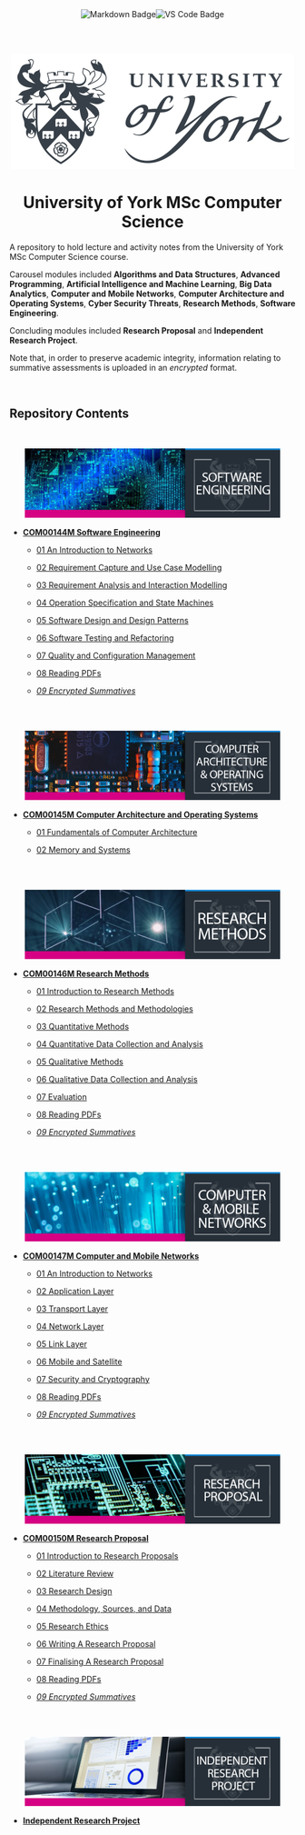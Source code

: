 <div align="center">
<img src="https://img.shields.io/badge/Markdown-E65000?style=for-the-badge&logo=markdown&logoColor=white" alt="Markdown Badge" /><img src="https://img.shields.io/badge/VS_Code-0097E7?style=for-the-badge&logo=visual%20studio%20code&logoColor=white" alt="VS Code Badge" />

<br><br>

<img src="readme/img/uoy.jpg" alt="UoY Logo" />

<br>

<h1 align="center">University of York MSc Computer Science</h1>

</div>

A repository to hold lecture and activity notes from the University of York MSc Computer Science course. 

Carousel modules included **Algorithms and Data Structures**, **Advanced Programming**, **Artificial Intelligence and Machine Learning**, **Big Data Analytics**, **Computer and Mobile Networks**, **Computer Architecture and Operating Systems**, **Cyber Security Threats**, **Research Methods**, **Software Engineering**.

Concluding modules included **Research Proposal** and **Independent Research Project**.

Note that, in order to preserve academic integrity, information relating to summative assessments is uploaded in an *encrypted* format.

<br>

## **Repository Contents**

<br>

<p align="center">
  <img src="readme/img/softwareengineering.png" alt="Software Engineering">
</p>

- [**COM00144M Software Engineering**](https://github.com/neoreuvenla/msc-comp-sci/tree/main/software%20engineering)

    * [01 An Introduction to Networks](https://github.com/neoreuvenla/msc-comp-sci/blob/main/software%20engineering/01%20Software%20Development%20Process.md)

    * [02 Requirement Capture and Use Case Modelling](https://github.com/neoreuvenla/msc-comp-sci/blob/main/software%20engineering/02%20Requirements%20and%20Modelling.md)

    * [03 Requirement Analysis and Interaction Modelling](https://github.com/neoreuvenla/msc-comp-sci/blob/main/software%20engineering/03%20Requirement%20Analysis%20and%20Interaction%20Modelling.md)

    * [04 Operation Specification and State Machines](https://github.com/neoreuvenla/msc-comp-sci/blob/main/software%20engineering/04%20Operation%20Specification%20and%20State%20Machines.md)

    * [05 Software Design and Design Patterns](https://github.com/neoreuvenla/msc-comp-sci/blob/main/software%20engineering/05%20Software%20Design%20and%20Design%20Patterns.md)

    * [06 Software Testing and Refactoring](https://github.com/neoreuvenla/msc-comp-sci/blob/main/software%20engineering/06%20Software%20Testing%20and%20Refactoring.md)

    * [07 Quality and Configuration Management](https://github.com/neoreuvenla/msc-comp-sci/blob/main/software%20engineering/07%20Quality%20and%20Configuration%20Management.md)
    
    * [08 Reading PDFs](https://github.com/neoreuvenla/msc-comp-sci/tree/main/software%20engineering/pdf)

    * *[09 Encrypted Summatives](https://github.com/neoreuvenla/msc-comp-sci/tree/main/software%20engineering/summative)*

<br>

<br>

<p align="center">
  <img src="readme/img/caos.png" alt="Computer Architecture and Operating Systems">
</p>

- [**COM00145M Computer Architecture and Operating Systems**](https://github.com/neoreuvenla/msc-comp-sci/tree/main/computer%20architecture%20and%20operating%20systems)

    * [01 Fundamentals of Computer Architecture](https://github.com/neoreuvenla/msc-comp-sci/blob/main/computer%20architecture%20and%20operating%20systems/01%20Fundamentals%20of%20Computer%20Architecture.md)

    * [02 Memory and Systems](https://github.com/neoreuvenla/msc-comp-sci/blob/main/computer%20architecture%20and%20operating%20systems/02%20Memory%20and%20Systems.md)

<br>

<br>

<p align="center">
  <img src="readme/img/researchmethods.png" alt="Research methods">
</p>

- [**COM00146M Research Methods**](https://github.com/neoreuvenla/msc-comp-sci/tree/main/research%20methods)

    * [01 Introduction to Research Methods](https://github.com/neoreuvenla/msc-comp-sci/blob/main/research%20methods/01%20Introduction%20to%20Research%20Methods.md)
    
    * [02 Research Methods and Methodologies](https://github.com/neoreuvenla/msc-comp-sci/blob/main/research%20methods/02%20Research%20Methods%20and%20Methodologies.md)
    
    * [03 Quantitative Methods](https://github.com/neoreuvenla/msc-comp-sci/blob/main/research%20methods/03%20Quantitative%20Research%20Methods.md)
    
    * [04 Quantitative Data Collection and Analysis](https://github.com/neoreuvenla/msc-comp-sci/blob/main/research%20methods/04%20Quantitative%20Methods%2C%20Collection%20and%20Analysis.md)
    
    * [05 Qualitative Methods](https://github.com/neoreuvenla/msc-comp-sci/blob/main/research%20methods/05%20Qualitative%20Research%20Methods.md)
    
    * [06 Qualitative Data Collection and Analysis](https://github.com/neoreuvenla/msc-comp-sci/blob/main/research%20methods/06%20Qualitative%20Data%20Collection%20and%20Analysis.md)
    
    * [07 Evaluation](https://github.com/neoreuvenla/msc-comp-sci/blob/main/research%20methods/07%20Evaluation.md)
    
    * [08 Reading PDFs](https://github.com/neoreuvenla/msc-comp-sci/tree/main/research%20methods/pdf)

    * *[09 Encrypted Summatives](https://github.com/neoreuvenla/msc-comp-sci/tree/main/research%20methods/summative)*

<br>

<br>

<p align="center">
  <img src="readme/img/camn.png" alt="Computer and Mobile Networks">
</p>

- [**COM00147M Computer and Mobile Networks**](https://github.com/neoreuvenla/msc-comp-sci/tree/main/computer%20and%20mobile%20networks)

    * [01 An Introduction to Networks](https://github.com/neoreuvenla/msc-comp-sci/blob/main/computer%20and%20mobile%20networks/01%20An%20Introduction%20to%20Networks.md)
    
    * [02 Application Layer](https://github.com/neoreuvenla/msc-comp-sci/blob/main/computer%20and%20mobile%20networks/02%20Application%20Layer.md)
    
    * [03 Transport Layer](https://github.com/neoreuvenla/msc-comp-sci/blob/main/computer%20and%20mobile%20networks/03%20Transport%20Layer.md)
    
    * [04 Network Layer](https://github.com/neoreuvenla/msc-comp-sci/blob/main/computer%20and%20mobile%20networks/04%20Network%20Layer.md)
    
    * [05 Link Layer](https://github.com/neoreuvenla/msc-comp-sci/blob/main/computer%20and%20mobile%20networks/05%20Link%20Layer.md)
    
    * [06 Mobile and Satellite](https://github.com/neoreuvenla/msc-comp-sci/blob/main/computer%20and%20mobile%20networks/06%20Mobile%20and%20Satellite.md)
    
    * [07 Security and Cryptography](https://github.com/neoreuvenla/msc-comp-sci/blob/main/computer%20and%20mobile%20networks/07%20Security%20and%20Cryptography.md)
    
    * [08 Reading PDFs](https://github.com/neoreuvenla/msc-comp-sci/tree/main/computer%20and%20mobile%20networks/pdf)

    * *[09 Encrypted Summatives](https://github.com/neoreuvenla/msc-comp-sci/tree/main/computer%20and%20mobile%20networks/summative)*

<br>

<br>

<p align="center">
  <img src="readme/img/researchproposal.png" alt="Research proposal">
</p>

- [**COM00150M Research Proposal**](https://github.com/neoreuvenla/msc-comp-sci/tree/main/research%20proposal)

    * [01 Introduction to Research Proposals](https://github.com/neoreuvenla/msc-comp-sci/blob/main/research%20proposal/01%20Introduction%20to%20Research%20Proposals.md)
    
    * [02 Literature Review](https://github.com/neoreuvenla/msc-comp-sci/blob/main/research%20proposal/02%20Literature%20Review.md)

    * [03 Research Design](https://github.com/neoreuvenla/msc-comp-sci/blob/main/research%20proposal/03%20Research%20Design.md)

    * [04 Methodology, Sources, and Data](https://github.com/neoreuvenla/msc-comp-sci/blob/main/research%20proposal/04%20Methodology%20Sources%20and%20Data.md)

    * [05 Research Ethics](https://github.com/neoreuvenla/msc-comp-sci/blob/main/research%20proposal/05%20Research%20Ethics.md)

    * [06 Writing A Research Proposal](https://github.com/neoreuvenla/msc-comp-sci/blob/main/research%20proposal/06%20Writing%20A%20Research%20Proposal.md)

    * [07 Finalising A Research Proposal](https://github.com/neoreuvenla/msc-comp-sci/blob/main/research%20proposal/07%20Finalising%20A%20Research%20Proposal.md)

    * [08 Reading PDFs](https://github.com/neoreuvenla/msc-comp-sci/blob/main/research%20proposal/pdf)

    * *[09 Encrypted Summatives](https://github.com/neoreuvenla/msc-comp-sci/tree/main/research%20proposal)*

<br>

<br>

<p align="center">
  <img src="readme/img/irp.png" alt="Independent Research Project">
</p>

- [**Independent Research Project**](https://github.com/neoreuvenla/msc-comp-sci/tree/main/independent%20research%20project)